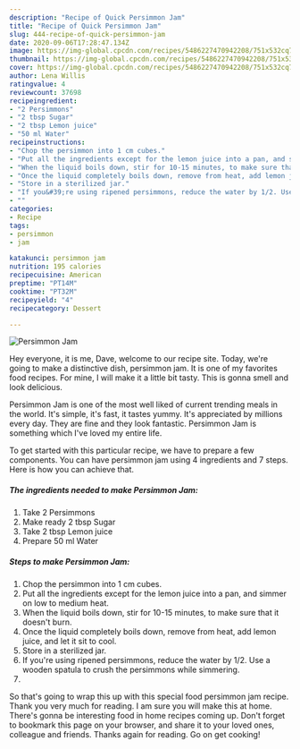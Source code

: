 ```yaml
---
description: "Recipe of Quick Persimmon Jam"
title: "Recipe of Quick Persimmon Jam"
slug: 444-recipe-of-quick-persimmon-jam
date: 2020-09-06T17:28:47.134Z
image: https://img-global.cpcdn.com/recipes/5486227470942208/751x532cq70/persimmon-jam-recipe-main-photo.jpg
thumbnail: https://img-global.cpcdn.com/recipes/5486227470942208/751x532cq70/persimmon-jam-recipe-main-photo.jpg
cover: https://img-global.cpcdn.com/recipes/5486227470942208/751x532cq70/persimmon-jam-recipe-main-photo.jpg
author: Lena Willis
ratingvalue: 4
reviewcount: 37698
recipeingredient:
- "2 Persimmons"
- "2 tbsp Sugar"
- "2 tbsp Lemon juice"
- "50 ml Water"
recipeinstructions:
- "Chop the persimmon into 1 cm cubes."
- "Put all the ingredients except for the lemon juice into a pan, and simmer on low to medium heat."
- "When the liquid boils down, stir for 10-15 minutes, to make sure that it doesn&#39;t burn."
- "Once the liquid completely boils down, remove from heat, add lemon juice, and let it sit to cool."
- "Store in a sterilized jar."
- "If you&#39;re using ripened persimmons, reduce the water by 1/2. Use a wooden spatula to crush the persimmons while simmering."
- ""
categories:
- Recipe
tags:
- persimmon
- jam

katakunci: persimmon jam 
nutrition: 195 calories
recipecuisine: American
preptime: "PT14M"
cooktime: "PT32M"
recipeyield: "4"
recipecategory: Dessert

---
```



![Persimmon Jam](https://img-global.cpcdn.com/recipes/5486227470942208/751x532cq70/persimmon-jam-recipe-main-photo.jpg)

Hey everyone, it is me, Dave, welcome to our recipe site. Today, we're going to make a distinctive dish, persimmon jam. It is one of my favorites food recipes. For mine, I will make it a little bit tasty. This is gonna smell and look delicious.



Persimmon Jam is one of the most well liked of current trending meals in the world. It's simple, it's fast, it tastes yummy. It's appreciated by millions every day. They are fine and they look fantastic. Persimmon Jam is something which I've loved my entire life.


To get started with this particular recipe, we have to prepare a few components. You can have persimmon jam using 4 ingredients and 7 steps. Here is how you can achieve that.

<!--inarticleads1-->

##### The ingredients needed to make Persimmon Jam:

1. Take 2 Persimmons
1. Make ready 2 tbsp Sugar
1. Take 2 tbsp Lemon juice
1. Prepare 50 ml Water




<!--inarticleads2-->

##### Steps to make Persimmon Jam:

1. Chop the persimmon into 1 cm cubes.
1. Put all the ingredients except for the lemon juice into a pan, and simmer on low to medium heat.
1. When the liquid boils down, stir for 10-15 minutes, to make sure that it doesn&#39;t burn.
1. Once the liquid completely boils down, remove from heat, add lemon juice, and let it sit to cool.
1. Store in a sterilized jar.
1. If you&#39;re using ripened persimmons, reduce the water by 1/2. Use a wooden spatula to crush the persimmons while simmering.
1. 




So that's going to wrap this up with this special food persimmon jam recipe. Thank you very much for reading. I am sure you will make this at home. There's gonna be interesting food in home recipes coming up. Don't forget to bookmark this page on your browser, and share it to your loved ones, colleague and friends. Thanks again for reading. Go on get cooking!
